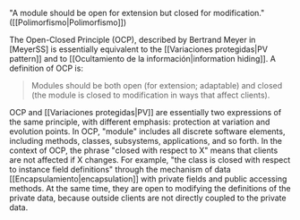 "A module should be open for extension but closed for modification." ([[Polimorfismo|Polimorfismo]])

The Open-Closed Principle (OCP), described by Bertrand Meyer in \[MeyerSS\] is essentially equivalent to the [[Variaciones protegidas|PV pattern]] and to [[Ocultamiento de la información|information hiding]]. A definition of OCP is:
>Modules should be both open (for extension; adaptable) and closed (the module is closed to modification in ways that affect clients).

OCP and [[Variaciones protegidas|PV]] are essentially two expressions of the same principle, with different emphasis: protection at variation and evolution points. In OCP, "module" includes all discrete software elements, including methods, classes, subsystems, applications, and so forth. In the context of OCP, the phrase "closed with respect to X" means that clients are not affected if X changes. For example, "the class is closed with respect to instance field definitions" through the mechanism of data [[Encapsulamiento|encapsulation]] with private fields and public accessing methods. At the same time, they are open to modifying the definitions of the private data, because outside clients are not directly coupled to the private data.